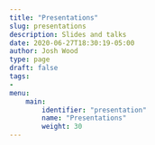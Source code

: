 ```yaml
---
title: "Presentations"
slug: presentations
description: Slides and talks
date: 2020-06-27T18:30:19-05:00
author: Josh Wood
type: page
draft: false
tags:
-
menu:
    main:
        identifier: "presentation"
        name: "Presentations"
        weight: 30
---
```

